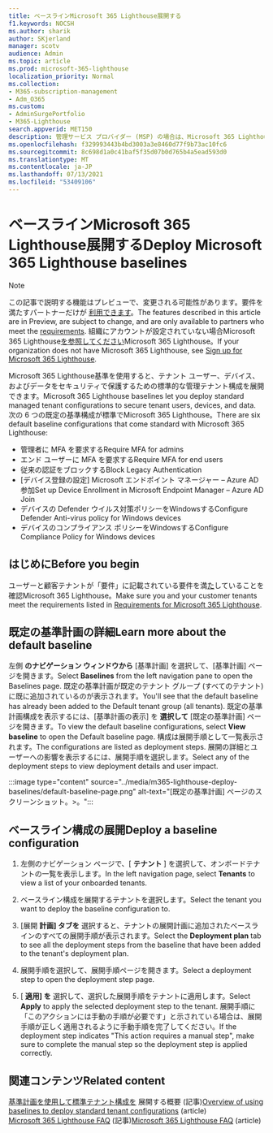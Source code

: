 ```yaml
---
title: ベースラインMicrosoft 365 Lighthouse展開する
f1.keywords: NOCSH
ms.author: sharik
author: SKjerland
manager: scotv
audience: Admin
ms.topic: article
ms.prod: microsoft-365-lighthouse
localization_priority: Normal
ms.collection:
- M365-subscription-management
- Adm_O365
ms.custom:
- AdminSurgePortfolio
- M365-Lighthouse
search.appverid: MET150
description: 管理サービス プロバイダー (MSP) の場合は、Microsoft 365 Lighthouseベースラインを展開する方法Microsoft 365 Lighthouseします。
ms.openlocfilehash: f329993443b4bd3003a3e8460d77f9b73ac10fc6
ms.sourcegitcommit: 8c698d1a0c41baf5f35d07b0d765b4a5ead593d0
ms.translationtype: MT
ms.contentlocale: ja-JP
ms.lasthandoff: 07/13/2021
ms.locfileid: "53409106"
---
```

# <a name="deploy-microsoft-365-lighthouse-baselines"></a><span data-ttu-id="6f470-103">ベースラインMicrosoft 365 Lighthouse展開する</span><span class="sxs-lookup"><span data-stu-id="6f470-103">Deploy Microsoft 365 Lighthouse baselines</span></span> 

> [!NOTE]
> <span data-ttu-id="6f470-104">この記事で説明する機能はプレビューで、変更される可能性があります。要件を満たすパートナーだけが [利用できます](m365-lighthouse-requirements.md)。</span><span class="sxs-lookup"><span data-stu-id="6f470-104">The features described in this article are in Preview, are subject to change, and are only available to partners who meet the [requirements](m365-lighthouse-requirements.md).</span></span> <span data-ttu-id="6f470-105">組織にアカウントが設定されていない場合Microsoft 365 Lighthouse[を参照してください](m365-lighthouse-sign-up.md)Microsoft 365 Lighthouse。</span><span class="sxs-lookup"><span data-stu-id="6f470-105">If your organization does not have Microsoft 365 Lighthouse, see [Sign up for Microsoft 365 Lighthouse](m365-lighthouse-sign-up.md).</span></span>

<span data-ttu-id="6f470-106">Microsoft 365 Lighthouse基準を使用すると、テナント ユーザー、デバイス、およびデータをセキュリティで保護するための標準的な管理テナント構成を展開できます。</span><span class="sxs-lookup"><span data-stu-id="6f470-106">Microsoft 365 Lighthouse baselines let you deploy standard managed tenant configurations to secure tenant users, devices, and data.</span></span> <span data-ttu-id="6f470-107">次の 6 つの既定の基準構成が標準でMicrosoft 365 Lighthouse。</span><span class="sxs-lookup"><span data-stu-id="6f470-107">There are six default baseline configurations that come standard with Microsoft 365 Lighthouse:</span></span>

- <span data-ttu-id="6f470-108">管理者に MFA を要求する</span><span class="sxs-lookup"><span data-stu-id="6f470-108">Require MFA for admins</span></span>
- <span data-ttu-id="6f470-109">エンド ユーザーに MFA を要求する</span><span class="sxs-lookup"><span data-stu-id="6f470-109">Require MFA for end users</span></span>
- <span data-ttu-id="6f470-110">従来の認証をブロックする</span><span class="sxs-lookup"><span data-stu-id="6f470-110">Block Legacy Authentication</span></span>
- <span data-ttu-id="6f470-111">[デバイス登録の設定] Microsoft エンドポイント マネージャー – Azure AD参加</span><span class="sxs-lookup"><span data-stu-id="6f470-111">Set up Device Enrollment in Microsoft Endpoint Manager – Azure AD Join</span></span>
- <span data-ttu-id="6f470-112">デバイスの Defender ウイルス対策ポリシーをWindowsする</span><span class="sxs-lookup"><span data-stu-id="6f470-112">Configure Defender Anti-virus policy for Windows devices</span></span>
- <span data-ttu-id="6f470-113">デバイスのコンプライアンス ポリシーをWindowsする</span><span class="sxs-lookup"><span data-stu-id="6f470-113">Configure Compliance Policy for Windows devices</span></span>

## <a name="before-you-begin"></a><span data-ttu-id="6f470-114">はじめに</span><span class="sxs-lookup"><span data-stu-id="6f470-114">Before you begin</span></span>

<span data-ttu-id="6f470-115">ユーザーと顧客テナントが「要件」に記載されている要件を満[た](m365-lighthouse-requirements.md)していることを確認Microsoft 365 Lighthouse。</span><span class="sxs-lookup"><span data-stu-id="6f470-115">Make sure you and your customer tenants meet the requirements listed in [Requirements for Microsoft 365 Lighthouse](m365-lighthouse-requirements.md).</span></span>

## <a name="learn-more-about-the-default-baseline"></a><span data-ttu-id="6f470-116">既定の基準計画の詳細</span><span class="sxs-lookup"><span data-stu-id="6f470-116">Learn more about the default baseline</span></span>

<span data-ttu-id="6f470-117">左側 **のナビゲーション ウィンドウから** [基準計画] を選択して、[基準計画] ページを開きます。</span><span class="sxs-lookup"><span data-stu-id="6f470-117">Select **Baselines** from the left navigation pane to open the Baselines page.</span></span> <span data-ttu-id="6f470-118">既定の基準計画が既定のテナント グループ (すべてのテナント) に既に追加されているのが表示されます。</span><span class="sxs-lookup"><span data-stu-id="6f470-118">You'll see that the default baseline has already been added to the Default tenant group (all tenants).</span></span> <span data-ttu-id="6f470-119">既定の基準計画構成を表示するには、[基準計画の表示] を **選択して** [既定の基準計画] ページを開きます。</span><span class="sxs-lookup"><span data-stu-id="6f470-119">To view the default baseline configurations, select **View baseline** to open the Default baseline page.</span></span> <span data-ttu-id="6f470-120">構成は展開手順として一覧表示されます。</span><span class="sxs-lookup"><span data-stu-id="6f470-120">The configurations are listed as deployment steps.</span></span> <span data-ttu-id="6f470-121">展開の詳細とユーザーへの影響を表示するには、展開手順を選択します。</span><span class="sxs-lookup"><span data-stu-id="6f470-121">Select any of the deployment steps to view deployment details and user impact.</span></span>

:::image type="content" source="../media/m365-lighthouse-deploy-baselines/default-baseline-page.png" alt-text="[既定の基準計画] ページのスクリーンショット。>。":::

## <a name="deploy-a-baseline-configuration"></a><span data-ttu-id="6f470-123">ベースライン構成の展開</span><span class="sxs-lookup"><span data-stu-id="6f470-123">Deploy a baseline configuration</span></span>  

1. <span data-ttu-id="6f470-124">左側のナビゲーション ページで、[ **テナント** ] を選択して、オンボードテナントの一覧を表示します。</span><span class="sxs-lookup"><span data-stu-id="6f470-124">In the left navigation page, select **Tenants** to view a list of your onboarded tenants.</span></span>

2. <span data-ttu-id="6f470-125">ベースライン構成を展開するテナントを選択します。</span><span class="sxs-lookup"><span data-stu-id="6f470-125">Select the tenant you want to deploy the baseline configuration to.</span></span>

3. <span data-ttu-id="6f470-126">[展開 **計画] タブを** 選択すると、テナントの展開計画に追加されたベースラインのすべての展開手順が表示されます。</span><span class="sxs-lookup"><span data-stu-id="6f470-126">Select the **Deployment plan** tab to see all the deployment steps from the baseline that have been added to the tenant's deployment plan.</span></span>

4. <span data-ttu-id="6f470-127">展開手順を選択して、展開手順ページを開きます。</span><span class="sxs-lookup"><span data-stu-id="6f470-127">Select a deployment step to open the deployment step page.</span></span>

5. <span data-ttu-id="6f470-128">[ **適用] を** 選択して、選択した展開手順をテナントに適用します。</span><span class="sxs-lookup"><span data-stu-id="6f470-128">Select **Apply** to apply the selected deployment step to the tenant.</span></span> <span data-ttu-id="6f470-129">展開手順に 「このアクションには手動の手順が必要です」と示されている場合は、展開手順が正しく適用されるように手動手順を完了してください。</span><span class="sxs-lookup"><span data-stu-id="6f470-129">If the deployment step indicates "This action requires a manual step", make sure to complete the manual step so the deployment step is applied correctly.</span></span>

## <a name="related-content"></a><span data-ttu-id="6f470-130">関連コンテンツ</span><span class="sxs-lookup"><span data-stu-id="6f470-130">Related content</span></span>

<span data-ttu-id="6f470-131">[基準計画を使用して標準テナント構成を](m365-lighthouse-deploy-standard-tenant-configurations-overview.md) 展開する概要 (記事)</span><span class="sxs-lookup"><span data-stu-id="6f470-131">[Overview of using baselines to deploy standard tenant configurations](m365-lighthouse-deploy-standard-tenant-configurations-overview.md) (article)</span></span>\
<span data-ttu-id="6f470-132">[Microsoft 365 Lighthouse FAQ](m365-lighthouse-faq.yml) (記事)</span><span class="sxs-lookup"><span data-stu-id="6f470-132">[Microsoft 365 Lighthouse FAQ](m365-lighthouse-faq.yml) (article)</span></span>